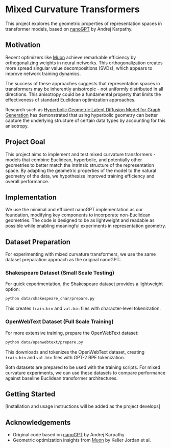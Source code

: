 # Mixed Curvature Transformers

This project explores the geometric properties of representation spaces in transformer models, based on [nanoGPT](https://github.com/karpathy/nanoGPT) by Andrej Karpathy.

## Motivation

Recent optimizers like [Muon](https://github.com/KellerJordan/Muon) achieve remarkable efficiency by orthogonalizing weights in neural networks. This orthogonalization creates more spread singular value decompositions (SVDs), which appears to improve network training dynamics.

The success of these approaches suggests that representation spaces in transformers may be inherently anisotropic - not uniformly distributed in all directions. This anisotropy could be a fundamental property that limits the effectiveness of standard Euclidean optimization approaches.

Research such as [Hyperbolic Geometric Latent Diffusion Model for Graph Generation](https://arxiv.org/abs/2405.03188) has demonstrated that using hyperbolic geometry can better capture the underlying structure of certain data types by accounting for this anisotropy.

## Project Goal

This project aims to implement and test mixed curvature transformers - models that combine Euclidean, hyperbolic, and potentially other geometries to better match the intrinsic structure of the representation space. By adapting the geometric properties of the model to the natural geometry of the data, we hypothesize improved training efficiency and overall performance.

## Implementation

We use the minimal and efficient nanoGPT implementation as our foundation, modifying key components to incorporate non-Euclidean geometries. The code is designed to be as lightweight and readable as possible while enabling meaningful experiments in representation geometry.

## Dataset Preparation

For experimenting with mixed curvature transformers, we use the same dataset preparation approach as the original nanoGPT:

### Shakespeare Dataset (Small Scale Testing)

For quick experimentation, the Shakespeare dataset provides a lightweight option:

```sh
python data/shakespeare_char/prepare.py
```

This creates `train.bin` and `val.bin` files with character-level tokenization.

### OpenWebText Dataset (Full Scale Training)

For more extensive training, prepare the OpenWebText dataset:

```sh
python data/openwebtext/prepare.py
```

This downloads and tokenizes the OpenWebText dataset, creating `train.bin` and `val.bin` files with GPT-2 BPE tokenization.

Both datasets are prepared to be used with the training scripts. For mixed curvature experiments, we can use these datasets to compare performance against baseline Euclidean transformer architectures.

## Getting Started

[Installation and usage instructions will be added as the project develops]

## Acknowledgements

- Original code based on [nanoGPT](https://github.com/karpathy/nanoGPT) by Andrej Karpathy
- Geometric optimization insights from [Muon](https://github.com/KellerJordan/Muon) by Keller Jordan et al.
